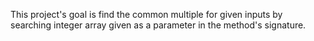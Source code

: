 This project's goal is find the common multiple for given inputs by searching integer array given as a parameter in the method's signature. 